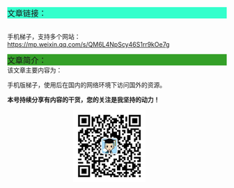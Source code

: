 <div style="background-color:#33ffcc;font-size:18px">文章链接：</div>

<br/>手机梯子，支持多个网站：<a href="https://mp.weixin.qq.com/s/QM6L4NpScy46S1rr9kOe7g" target="_blank" >https://mp.weixin.qq.com/s/QM6L4NpScy46S1rr9kOe7g</a>



<div style="background-color:RGB(52,160,40);font-size:18px">文章简介：</div>
该文章主要内容为：

手机版梯子，使用后在国内的网络环境下访问国外的资源。

**本号持续分享有内容的干货，您的关注是我坚持的动力！**

<img src="./_assets/clip_image002.jpg" style="width:33%;margin-left:30%" />